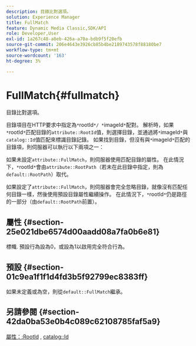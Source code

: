 ```yaml
---
description: 目錄比對選項。
solution: Experience Manager
title: FullMatch
feature: Dynamic Media Classic,SDK/API
role: Developer,User
exl-id: 1a267c48-a8eb-426a-a70a-bdb9f5f20efb
source-git-commit: 206e4643e3926cb85b4be2189743578f88180be7
workflow-type: tm+mt
source-wordcount: '163'
ht-degree: 3%

---
```


# FullMatch{#fullmatch}

目錄比對選項。

目錄項目在HTTP要求中指定為`*`rootId`*/ *`imageId`*`配對。 解析時，如果`*`rootId`*`匹配目錄的`attribute::RootId`值，則選擇目錄，並通過將`*`imageId`*`與`catalog::Id`值匹配來標識目錄記錄。 如果找到目錄，但沒有與`*`imageId`*`匹配的目錄項，則伺服器可以執行以下兩項之一：

如果未設定`attribute::FullMatch`，則伺服器使用匹配目錄的屬性。 在此情況下，`*`rootId`*`會由`attribute::RootPath`（若未在此目錄中指定，則為`default::RootPath`）取代。

如果設定了`attribute::FullMatch`，則伺服器會完全忽略目錄，就像沒有匹配任何目錄一樣，然後使用預設目錄屬性繼續操作。 在此情況下，`*`rootId`*`仍是路徑的一部分（由`default::RootPath`前置）。

## 屬性 {#section-25e021dbe6574d00aadd08a7fa0b6e81}

標幟. 預設行為設為0，或設為1以啟用完全符合行為。

## 預設 {#section-01c9ea1f1f1d4fd3b5f92799ec8383ff}

如果未定義或為空，則從`default::FullMatch`繼承。

## 另請參閱 {#section-42da0ba53e0b4c089c62108785faf5a9}

[屬性：:RootId](../../../../../is-api/image-catalog/image-serving-api-ref/c-image-catalog-reference/c-attributes-reference/r-rootid.md#reference-13653312925e4a08b90f99961d53f546) ,  [catalog::Id](/help/aem-is-ir-api/is-api/image-catalog/image-serving-api-ref/c-image-catalog-reference/c-image-svg-data-reference/c-image-data-reference/r-id-cat.md)
